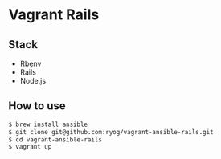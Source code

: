 # Vagrant Rails

## Stack

+ Rbenv
+ Rails
+ Node.js

## How to use

```sh
$ brew install ansible
$ git clone git@github.com:ryog/vagrant-ansible-rails.git
$ cd vagrant-ansible-rails
$ vagrant up
```

